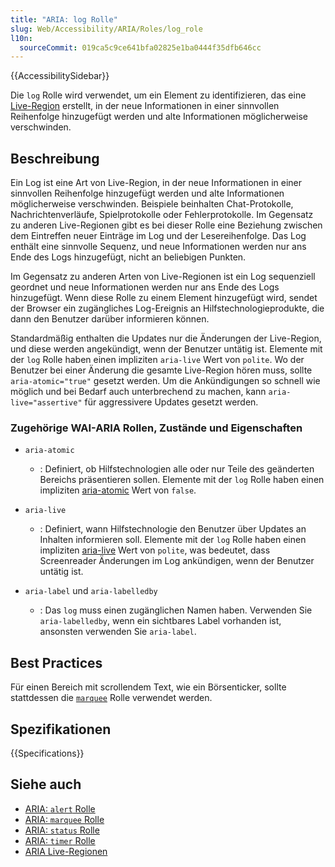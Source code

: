 ```yaml
---
title: "ARIA: log Rolle"
slug: Web/Accessibility/ARIA/Roles/log_role
l10n:
  sourceCommit: 019ca5c9ce641bfa02825e1ba0444f35dfb646cc
---
```


{{AccessibilitySidebar}}

Die `log` Rolle wird verwendet, um ein Element zu identifizieren, das eine [Live-Region](/de/docs/Web/Accessibility/ARIA/ARIA_Live_Regions) erstellt, in der neue Informationen in einer sinnvollen Reihenfolge hinzugefügt werden und alte Informationen möglicherweise verschwinden.

## Beschreibung

Ein Log ist eine Art von Live-Region, in der neue Informationen in einer sinnvollen Reihenfolge hinzugefügt werden und alte Informationen möglicherweise verschwinden. Beispiele beinhalten Chat-Protokolle, Nachrichtenverläufe, Spielprotokolle oder Fehlerprotokolle. Im Gegensatz zu anderen Live-Regionen gibt es bei dieser Rolle eine Beziehung zwischen dem Eintreffen neuer Einträge im Log und der Lesereihenfolge. Das Log enthält eine sinnvolle Sequenz, und neue Informationen werden nur ans Ende des Logs hinzugefügt, nicht an beliebigen Punkten.

Im Gegensatz zu anderen Arten von Live-Regionen ist ein Log sequenziell geordnet und neue Informationen werden nur ans Ende des Logs hinzugefügt. Wenn diese Rolle zu einem Element hinzugefügt wird, sendet der Browser ein zugängliches Log-Ereignis an Hilfstechnologieprodukte, die dann den Benutzer darüber informieren können.

Standardmäßig enthalten die Updates nur die Änderungen der Live-Region, und diese werden angekündigt, wenn der Benutzer untätig ist. Elemente mit der `log` Rolle haben einen impliziten `aria-live` Wert von `polite`. Wo der Benutzer bei einer Änderung die gesamte Live-Region hören muss, sollte `aria-atomic="true"` gesetzt werden. Um die Ankündigungen so schnell wie möglich und bei Bedarf auch unterbrechend zu machen, kann `aria-live="assertive"` für aggressivere Updates gesetzt werden.

### Zugehörige WAI-ARIA Rollen, Zustände und Eigenschaften

- `aria-atomic`

  - : Definiert, ob Hilfstechnologien alle oder nur Teile des geänderten Bereichs präsentieren sollen. Elemente mit der `log` Rolle haben einen impliziten [aria-atomic](https://www.w3.org/TR/wai-aria-1.1/#aria-atomic) Wert von `false`.

- `aria-live`

  - : Definiert, wann Hilfstechnologie den Benutzer über Updates an Inhalten informieren soll. Elemente mit der `log` Rolle haben einen impliziten [aria-live](https://www.w3.org/TR/wai-aria-1.1/#aria-live) Wert von `polite`, was bedeutet, dass Screenreader Änderungen im Log ankündigen, wenn der Benutzer untätig ist.

- `aria-label` und `aria-labelledby`

  - : Das `log` muss einen zugänglichen Namen haben. Verwenden Sie `aria-labelledby`, wenn ein sichtbares Label vorhanden ist, ansonsten verwenden Sie `aria-label`.

## Best Practices

Für einen Bereich mit scrollendem Text, wie ein Börsenticker, sollte stattdessen die [`marquee`](/de/docs/Web/Accessibility/ARIA/Roles/marquee_role) Rolle verwendet werden.

## Spezifikationen

{{Specifications}}

## Siehe auch

- [ARIA: `alert` Rolle](/de/docs/Web/Accessibility/ARIA/Roles/alert_role)
- [ARIA: `marquee` Rolle](/de/docs/Web/Accessibility/ARIA/Roles/marquee_role)
- [ARIA: `status` Rolle](/de/docs/Web/Accessibility/ARIA/Roles/status_role)
- [ARIA: `timer` Rolle](/de/docs/Web/Accessibility/ARIA/Roles/timer_role)
- [ARIA Live-Regionen](/de/docs/Web/Accessibility/ARIA/ARIA_Live_Regions)
